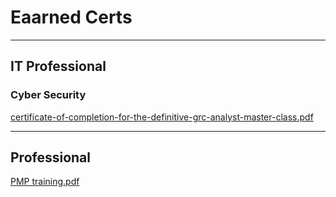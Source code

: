 # Eaarned Certs
---
## IT Professional

### Cyber Security
[certificate-of-completion-for-the-definitive-grc-analyst-master-class.pdf](https://github.com/user-attachments/files/20864034/certificate-of-completion-for-the-definitive-grc-analyst-master-class.pdf)


---
## Professional
[PMP training.pdf](https://github.com/user-attachments/files/20863746/PMP.training.pdf)
